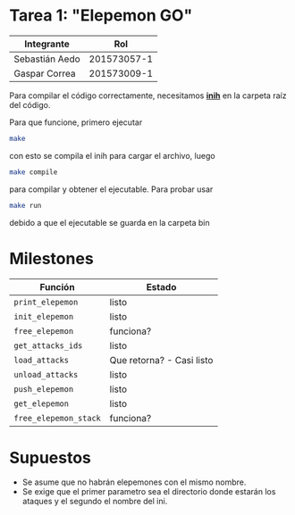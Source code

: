 # Tarea 1: "Elepemon GO"

|Integrante|Rol|
|----|----|
| Sebastián Aedo |201573057-1|
| Gaspar Correa |201573009-1|

Para compilar el código correctamente, necesitamos [**inih**](https://github.com/benhoyt/inih) en la carpeta raíz del código.

Para que funcione, primero ejecutar
```bash
make
```
con esto se compila el inih para cargar el archivo, luego
```bash
make compile
```

para compilar y obtener el ejecutable. Para probar usar
```bash
make run
```
debido a que el ejecutable se guarda en la carpeta bin


# Milestones

|Función|Estado|
|----|----|
|`print_elepemon`|listo|
|`init_elepemon`|listo|
|`free_elepemon`|funciona?|
|`get_attacks_ids`|listo|
|`load_attacks`|Que retorna? - Casi listo|
|`unload_attacks`|listo|
|`push_elepemon`|listo|
|`get_elepemon`|listo|
|`free_elepemon_stack`|funciona?|

# Supuestos

* Se asume que no habrán elepemones con el mismo nombre.
* Se exige que el primer parametro sea el directorio donde estarán los ataques y el segundo el nombre del ini.
